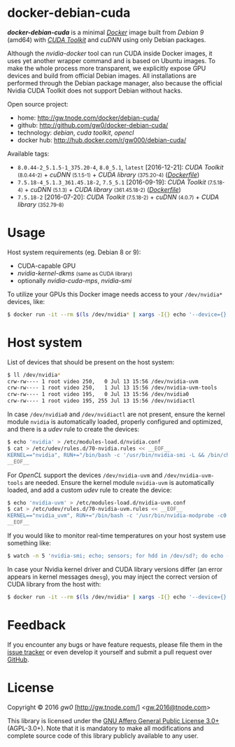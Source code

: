 docker-debian-cuda
==================

***docker-debian-cuda*** is a minimal [*Docker*](http://www.docker.com/) image built from *Debian 9* (amd64) with [*CUDA Toolkit*](http://developer.nvidia.com/cuda-toolkit) and *cuDNN* using only Debian packages.

Although the *nvidia-docker* tool can run CUDA inside Docker images, it uses yet another wrapper command and is based on Ubuntu images. To make the whole process more transparent, we explicitly expose GPU devices and build from official Debian images. All installations are performed through the Debian package manager, also because the official Nvidia CUDA Toolkit does not support Debian without hacks.

Open source project:

- <i class="fa fa-fw fa-home"></i> home: <http://gw.tnode.com/docker/debian-cuda/>
- <i class="fa fa-fw fa-github-square"></i> github: <http://github.com/gw0/docker-debian-cuda/>
- <i class="fa fa-fw fa-laptop"></i> technology: *debian*, *cuda toolkit*, *opencl*
- <i class="fa fa-fw fa-database"></i> docker hub: <http://hub.docker.com/r/gw000/debian-cuda/>

Available tags:

- `8.0.44-2_5.1.5-1_375.20-4`, `8.0_5.1`, `latest` [2016-12-21]: *CUDA Toolkit* <small>(8.0.44-2)</small> + *cuDNN* <small>(5.1.5-1)</small> + *CUDA library* <small>(375.20-4)</small> ([*Dockerfile*](http://github.com/gw0/docker-debian-cuda/blob/master/Dockerfile))
- `7.5.18-4_5.1.3_361.45.18-2`, `7.5_5.1` [2016-09-19]: *CUDA Toolkit* <small>(7.5.18-4)</small> + *cuDNN* <small>(5.1.3)</small> + *CUDA library* <small>(361.45.18-2)</small> ([*Dockerfile*](http://github.com/gw0/docker-debian-cuda/blob/master/Dockerfile))
- `7.5.18-2` [2016-07-20]: *CUDA Toolkit* <small>(7.5.18-2)</small> + *cuDNN* <small>(4.0.7)</small> + *CUDA library* <small>(352.79-8)</small>


Usage
=====

Host system requirements (eg. Debian 8 or 9):

- CUDA-capable GPU
- *nvidia-kernel-dkms* <small>(same as CUDA library)</small>
- optionally *nvidia-cuda-mps*, *nvidia-smi*

To utilize your GPUs this Docker image needs access to your `/dev/nvidia*` devices, like:

```bash
$ docker run -it --rm $(ls /dev/nvidia* | xargs -I{} echo '--device={}') gw000/debian-cuda
```


Host system
===========

List of devices that should be present on the host system:

```bash
$ ll /dev/nvidia*
crw-rw---- 1 root video 250,   0 Jul 13 15:56 /dev/nvidia-uvm
crw-rw---- 1 root video 250,   1 Jul 13 15:56 /dev/nvidia-uvm-tools
crw-rw---- 1 root video 195,   0 Jul 13 15:56 /dev/nvidia0
crw-rw---- 1 root video 195, 255 Jul 13 15:56 /dev/nvidiactl
```

In case `/dev/nvidia0` and `/dev/nvidiactl` are not present, ensure the kernel module `nvidia` is automatically loaded, properly configured and optimized, and there is a *udev* rule to create the devices:

```bash
$ echo 'nvidia' > /etc/modules-load.d/nvidia.conf
$ cat > /etc/udev/rules.d/70-nvidia.rules << __EOF__
KERNEL=="nvidia", RUN+="/bin/bash -c '/usr/bin/nvidia-smi -L && /bin/chmod 0660 /dev/nvidia* && /bin/chgrp video /dev/nvidia*'"
__EOF__
```

For *OpenCL* support the devices `/dev/nvidia-uvm` and `/dev/nvidia-uvm-tools` are needed. Ensure the kernel module `nvidia-uvm` is automatically loaded, and add a custom *udev* rule to create the device:

```bash
$ echo 'nvidia-uvm' > /etc/modules-load.d/nvidia-uvm.conf
$ cat > /etc/udev/rules.d/70-nvidia-uvm.rules << __EOF__
KERNEL=="nvidia_uvm", RUN+="/bin/bash -c '/usr/bin/nvidia-modprobe -c0 -u && /bin/chmod 0660 /dev/nvidia-uvm* && /bin/chgrp video /dev/nvidia-uvm*'"
__EOF__
```

If you would like to monitor real-time temperatures on your host system use something like:

```bash
$ watch -n 5 'nvidia-smi; echo; sensors; for hdd in /dev/sd?; do echo -n "$hdd  "; smartctl -A $hdd | grep Temperature_Celsius; done'
```

In case your Nvidia kernel driver and CUDA library versions differ (an error appears in kernel messages `dmesg`), you may inject the correct version of CUDA library from the host with:

```bash
$ docker run -it --rm $(ls /dev/nvidia* | xargs -I{} echo '--device={}') $(ls /usr/lib/x86_64-linux-gnu/libcuda.* | xargs -I{} echo '-v {}:{}:ro') gw000/debian-cuda
```


Feedback
========

If you encounter any bugs or have feature requests, please file them in the [issue tracker](http://github.com/gw0/docker-debian-cuda/issues/) or even develop it yourself and submit a pull request over [GitHub](http://github.com/gw0/docker-debian-cuda/).


License
=======

Copyright &copy; 2016 *gw0* [<http://gw.tnode.com/>] &lt;<gw.2016@tnode.com>&gt;

This library is licensed under the [GNU Affero General Public License 3.0+](LICENSE_AGPL-3.0.txt) (AGPL-3.0+). Note that it is mandatory to make all modifications and complete source code of this library publicly available to any user.
